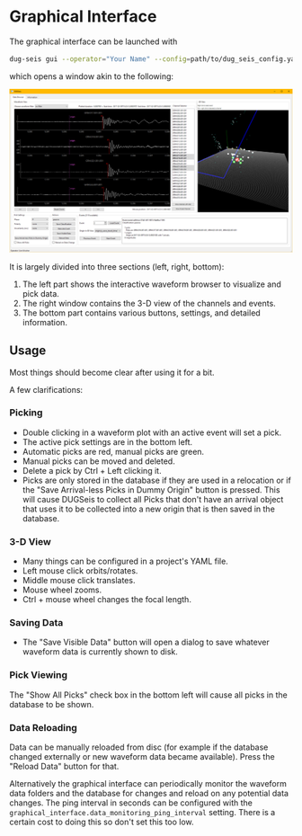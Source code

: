 # Graphical Interface

The graphical interface can be launched with

```bash
dug-seis gui --operator="Your Name" --config=path/to/dug_seis_config.yaml
```

which opens a window akin to the following:

![GUI Screenshot](static/gui_screenshot.png)

It is largely divided into three sections (left, right, bottom):

1. The left part shows the interactive waveform browser to visualize and pick
   data.
2. The right window contains the 3-D view of the channels and events.
3. The bottom part contains various buttons, settings, and detailed information.

## Usage

Most things should become clear after using it for a bit.

A few clarifications:

### Picking

* Double clicking in a waveform plot with an active event will set a pick.
* The active pick settings are in the bottom left.
* Automatic picks are red, manual picks are green.
* Manual picks can be moved and deleted.
* Delete a pick by Ctrl + Left clicking it.
* Picks are only stored in the database if they are used in a relocation or if
  the "Save Arrival-less Picks in Dummy Origin" button is pressed. This will
  cause DUGSeis to collect all Picks that don't have an arrival object that uses
  it to be collected into a new origin that is then saved in the database.


### 3-D View

* Many things can be configured in a project's YAML file.
* Left mouse click orbits/rotates.
* Middle mouse click translates.
* Mouse wheel zooms.
* Ctrl + mouse wheel changes the focal length.


### Saving Data

* The "Save Visible Data" button will open a dialog to save whatever waveform
  data is currently shown to disk.

### Pick Viewing

The "Show All Picks" check box in the bottom left will cause all picks in the
database to be shown.

### Data Reloading

Data can be manually reloaded from disc (for example if the database changed
externally or new waveform data became available). Press the "Reload Data" button for that.

Alternatively the graphical interface can periodically monitor the waveform
data
 folders and the database for changes and reload on any potential data
changes.
 The ping interval in seconds can be configured with the
`graphical_interface.data_monitoring_ping_interval` setting. There is a certain
cost to doing this so don't set this too low.